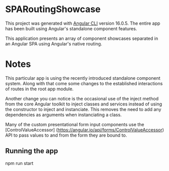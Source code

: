 # SPARoutingShowcase

This project was generated with [Angular CLI](https://github.com/angular/angular-cli) version 16.0.5.
The entire app has been built using Angular's standalone component features.

This application presents an array of component showcases separated in an Angular
SPA using Angular's native routing.

# Notes

This particular app is using the recently introduced standalone component system.
Along with that come some changes to the established interactions of routes in
the root app module.

Another change you can notice is the occasional use of the inject method from
the core Angular toolkit to inject classes and services instead of using the
constructor to inject and instanciate. This removes the need to add any
dependencies as arguments when instanciating a class.

Many of the custom presentational form input components use the [ControlValueAccessor]
(https://angular.io/api/forms/ControlValueAccessor) API to pass values to and from
the form they are bound to.

## Running the app

npm run start
